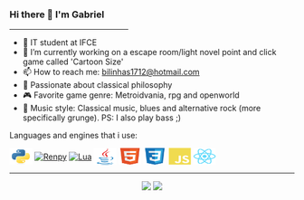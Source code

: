 ### Hi there 👋 I'm Gabriel
<hr width="210">

- 📕 IT student at IFCE
- 🔭 I’m currently working on a escape room/light novel point and click game called 'Cartoon Size'
- 📫 How to reach me: bilinhas1712@hotmail.com
- 📜 Passionate about classical philosophy
- 🎮 Favorite game genre: Metroidvania, rpg and openworld
- 🎵 Music style: Classical music, blues and alternative rock (more specifically grunge). PS: I also play bass ;)

Languages and engines that i use:

<div style="display: inline_block">
  <a href="https://www.python.org/"><img align="center" alt="Python" height="30" width="40" src="https://raw.githubusercontent.com/devicons/devicon/master/icons/python/python-original.svg"></a>  
  <a href="https://www.renpy.org/"><img align="center" alt="Renpy" height="30" width="40" src="https://cdn.jsdelivr.net/gh/devicons/devicon@latest/icons/renpy/renpy-original.svg" /></a>
  <a href="https://www.lua.org/"><img align="center" alt="Lua" height="30" width="40" src="https://cdn.jsdelivr.net/gh/devicons/devicon@latest/icons/lua/lua-original.svg"/></a>
  <a href="https://www.java.com/"><img align="center" alt="Java" height="30" width="40" src="https://raw.githubusercontent.com/devicons/devicon/master/icons/java/java-original.svg"></a>
  <img align="center" alt="HTML" height="30" width="40" src="https://raw.githubusercontent.com/devicons/devicon/master/icons/html5/html5-original.svg">
  <img align="center" alt="CSS" height="30" width="40" src="https://raw.githubusercontent.com/devicons/devicon/master/icons/css3/css3-original.svg">
  <img align="center" alt="Javascript" height="30" width="40" src="https://raw.githubusercontent.com/devicons/devicon/master/icons/javascript/javascript-plain.svg">
  <a href="https://react.dev/"><img align="center" alt="React" height="30" width="40" src="https://raw.githubusercontent.com/devicons/devicon/master/icons/react/react-original.svg"></a>
</div>

<hr>

<div align="center">
  <img height="200em" src="https://github-readme-stats.vercel.app/api?username=Bilinhas&show_icons=true&theme=dark&include_all_commits=true&count_private=true"/>
  <img height="200em" src="https://github-readme-stats.vercel.app/api/top-langs/?username=Bilinhas&layout=compact&langs_count=7&theme=dark"/>

</div>

